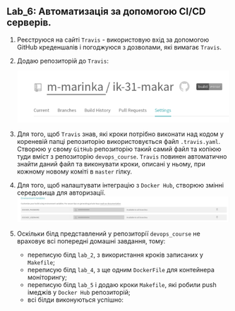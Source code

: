 Lab_6: Автоматизація за допомогою CI/CD серверів.
-

1. Реєструюся на сайті `Travis` - використовую вхід за допомогою GitHub креденшалів і погоджуюся з дозволами, які вимагає `Travis`.
2. Додаю репозиторій до `Travis`:

     ![image](img/1.png)

3. Для того, щоб `Travis` знав, які кроки потрібно виконати над кодом у кореневій папці  репозиторію використовується файл `.travis.yaml`. Створюю у свому `GitHub` репозиторію такий самий файл та копіюю туди вміст з репозиторію `devops_course`. `Travis` повинен автоматично знайти даний файл та виконувати кроки, описані у ньому, при кожному новому коміті в `master` гілку.

4. Для того, щоб налаштувати інтеграцію з `Docker Hub`, створюю змінні середовища для авторизації.
     ![image](img/2.png)

5. Оскільки білд представлений у репозиторії `devops_course` не враховує всі попередні домашні завдання, тому:
   - переписую білд `lab_2`, з використання кроків записаних у `Makefile`;
   - переписую білд `lab_4`, з ще одним `DockerFile` для контейнера моніторингу;
   - переписую білд `lab_5` і додаю кроки `Makefile`, які робили push імеджів у `Docker Hub` репозиторій;
   - всі білди виконуються успішно:
   
   